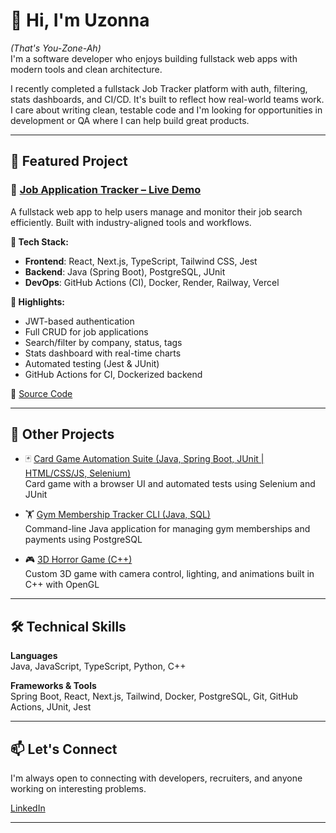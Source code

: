# 👋 Hi, I'm Uzonna
*(That's You-Zone-Ah)*  
I'm a software developer who enjoys building fullstack web apps with modern tools and clean architecture.

I recently completed a fullstack Job Tracker platform with auth, filtering, stats dashboards, and CI/CD. It's built to reflect how real-world teams work. I care about writing clean, testable code and I'm looking for opportunities in development or QA where I can help build great products.

---

## 💼 Featured Project

### 🔗 [Job Application Tracker – Live Demo](https://job-tracker-fullstack-rouge.vercel.app)

A fullstack web app to help users manage and monitor their job search efficiently. Built with industry-aligned tools and workflows.

**🔧 Tech Stack:**
- **Frontend**: React, Next.js, TypeScript, Tailwind CSS, Jest
- **Backend**: Java (Spring Boot), PostgreSQL, JUnit
- **DevOps**: GitHub Actions (CI), Docker, Render, Railway, Vercel

**🧪 Highlights:**
- JWT-based authentication
- Full CRUD for job applications
- Search/filter by company, status, tags
- Stats dashboard with real-time charts
- Automated testing (Jest & JUnit)
- GitHub Actions for CI, Dockerized backend

📂 [Source Code](https://github.com/UzonnaA/job-tracker-fullstack)

---

## 🧠 Other Projects

- 🃏 [Card Game Automation Suite (Java, Spring Boot, JUnit | HTML/CSS/JS, Selenium)](https://github.com/UzonnaA/Card-Game-Selenium)  
  Card game with a browser UI and automated tests using Selenium and JUnit

- 🏋️ [Gym Membership Tracker CLI (Java, SQL)](https://github.com/UzonnaA/3005_Project)  
  Command-line Java application for managing gym memberships and payments using PostgreSQL

- 🎮 [3D Horror Game (C++)](https://github.com/UzonnaA/COMP3501-Project)  
  Custom 3D game with camera control, lighting, and animations built in C++ with OpenGL
---

## 🛠 Technical Skills

**Languages**  
Java, JavaScript, TypeScript, Python, C++

**Frameworks & Tools**  
Spring Boot, React, Next.js, Tailwind, Docker, PostgreSQL, Git, GitHub Actions, JUnit, Jest

---
## 📫 Let's Connect  

I'm always open to connecting with developers, recruiters, and anyone working on interesting problems.  

[LinkedIn](linkedin.com/in/uzonna-alexander)
****
